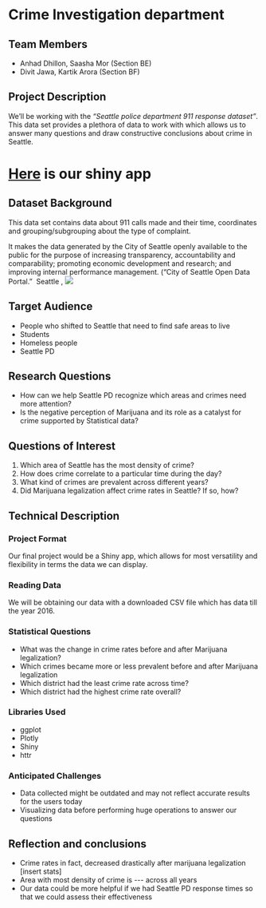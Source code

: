 # Crime Investigation department

## Team Members
- Anhad Dhillon, Saasha Mor (Section BE)
- Divit Jawa, Kartik Arora (Section BF)

## Project Description

We’ll be working with the *“​Seattle police department 911 response dataset​”*.
This data set provides a plethora of data to work with which allows us to
answer many questions and draw constructive conclusions about crime in
Seattle.

# [Here](https://saashamor.shinyapps.io/Info201_Final_Repository/) is our shiny app

## Dataset Background

This data set contains data about 911 calls made and their time, coordinates
and grouping/subgrouping about the type of complaint.

It makes the data generated by the City of Seattle openly available to the
public for the purpose of increasing transparency, accountability and
comparability; promoting economic development and research; and
improving internal performance management. (“City of Seattle Open Data
Portal.” ​ Seattle​ , ![](​data.seattle.gov​)

## Target Audience

- People who shifted to Seattle that need to find safe areas to live
- Students
- Homeless people
- Seattle PD

## Research Questions
- How can we help Seattle PD recognize which areas and crimes need more attention?
- Is the negative perception of Marijuana and its role as a catalyst for crime supported by Statistical data?

## Questions of Interest

1. Which area of Seattle has the most density of crime?
2. How does crime correlate to a particular time during the day?
3. What kind of crimes are prevalent across different years?
4. Did Marijuana legalization affect crime rates in Seattle? If so, how?

## Technical Description

### Project Format

Our final project would be a Shiny app, which allows for most versatility
and flexibility in terms the data we can display.

### Reading Data

We will be obtaining our data with a downloaded CSV file which has
data till the year 2016.


### Statistical Questions

- What was the change in crime rates before and after Marijuana legalization?
- Which crimes became more or less prevalent before and after Marijuana legalization
- Which district had the least crime rate across time?
- Which district had the highest crime rate overall?

### Libraries Used
- ggplot
- Plotly
- Shiny
- httr
### Anticipated Challenges

- Data collected might be outdated and may not reflect accurate results
for the users today
- Visualizing data before performing huge operations to answer our
questions

## Reflection and conclusions
- Crime rates in fact, decreased drastically after marijuana legalization [insert stats]
- Area with most density of crime is --- across all years
- Our data could be more helpful if we had Seattle PD response times so that we could assess their effectiveness

